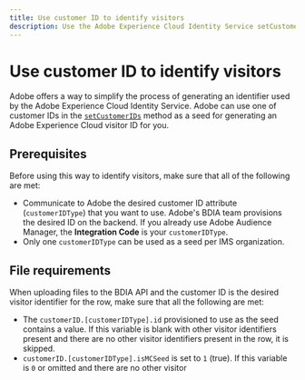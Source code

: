 ```yaml
---
title: Use customer ID to identify visitors
description: Use the Adobe Experience Cloud Identity Service setCustomerIDs to identify visitors.
---
```


# Use customer ID to identify visitors

Adobe offers a way to simplify the process of generating an identifier used by the Adobe Experience Cloud Identity Service. Adobe can use one of customer IDs in the [`setCustomerIDs`](https://experienceleague.adobe.com/docs/id-service/using/id-service-api/methods/setcustomerids.html) method as a seed for generating an Adobe Experience Cloud visitor ID for you.

## Prerequisites

Before using this way to identify visitors, make sure that all of the following are met:

* Communicate to Adobe the desired customer ID attribute (`customerIDType`) that you want to use. Adobe's BDIA team provisions the desired ID on the backend. If you already use Adobe Audience Manager, the **Integration Code** is your `customerIDType`.
* Only one `customerIDType` can be used as a seed per IMS organization.

## File requirements

When uploading files to the BDIA API and the customer ID is the desired visitor identifier for the row, make sure that all the following are met:

* The `customerID.[customerIDType].id` provisioned to use as the seed contains a value. If this variable is blank with other visitor identifiers present and there are no other visitor identifiers present in the row, it is skipped.
* `customerID.[customerIDType].isMCSeed` is set to `1` (true). If this variable is `0` or omitted and there are no other visitor